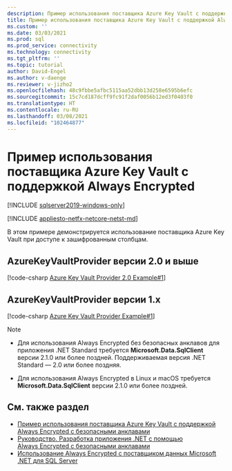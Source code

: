 ```yaml
---
description: Пример использования поставщика Azure Key Vault с поддержкой Always Encrypted
title: Пример использования поставщика Azure Key Vault с поддержкой Always Encrypted | Документация Майкрософт
ms.custom: ''
ms.date: 03/03/2021
ms.prod: sql
ms.prod_service: connectivity
ms.technology: connectivity
ms.tgt_pltfrm: ''
ms.topic: tutorial
author: David-Engel
ms.author: v-daenge
ms.reviewer: v-jizho2
ms.openlocfilehash: 48c9fbbe5afbc5115aa52dbb13d258e6595b6efc
ms.sourcegitcommit: 15c7cd187dcff9fc91f2daf0056b12ed3f0403f0
ms.translationtype: HT
ms.contentlocale: ru-RU
ms.lasthandoff: 03/08/2021
ms.locfileid: "102464877"
---
```

# <a name="example-demonstrating-use-of-azure-key-vault-provider-with-always-encrypted"></a>Пример использования поставщика Azure Key Vault с поддержкой Always Encrypted

[!INCLUDE [sqlserver2019-windows-only](../../../includes/applies-to-version/sqlserver2019-windows-only.md)]

[!INCLUDE [appliesto-netfx-netcore-netst-md](../../../includes/appliesto-netfx-netcore-netst-md.md)]

В этом примере демонстрируется использование поставщика Azure Key Vault при доступе к зашифрованным столбцам.

## <a name="azurekeyvaultprovider-v20"></a>AzureKeyVaultProvider версии 2.0 и выше

[!code-csharp [Azure Key Vault Provider 2.0 Example#1](~/../sqlclient/doc/samples/AzureKeyVaultProviderExample_2_0.cs#1)]

## <a name="azurekeyvaultprovider-v1x"></a>AzureKeyVaultProvider версии 1.x

[!code-csharp [Azure Key Vault Provider Example#1](~/../sqlclient/doc/samples/AzureKeyVaultProviderExample.cs#1)]

> [!NOTE]
>
> - Для использования Always Encrypted без безопасных анклавов для приложения .NET Standard требуется **Microsoft.Data.SqlClient** версии 2.1.0 или более поздней. Поддерживаемая версия .NET Standard — 2.0 или более поздняя.
>
> - Для использования Always Encrypted в Linux и macOS требуется **Microsoft.Data.SqlClient** версии 2.1.0 или более поздней.

## <a name="see-also"></a>См. также раздел

- [Пример использования поставщика Azure Key Vault с поддержкой Always Encrypted с безопасными анклавами](azure-key-vault-enclave-example.md)
- [Руководство. Разработка приложения .NET с помощью Always Encrypted с безопасными анклавами](tutorial-always-encrypted-enclaves-develop-net-apps.md)
- [Использование Always Encrypted с поставщиком данных Microsoft .NET для SQL Server](sqlclient-support-always-encrypted.md)
